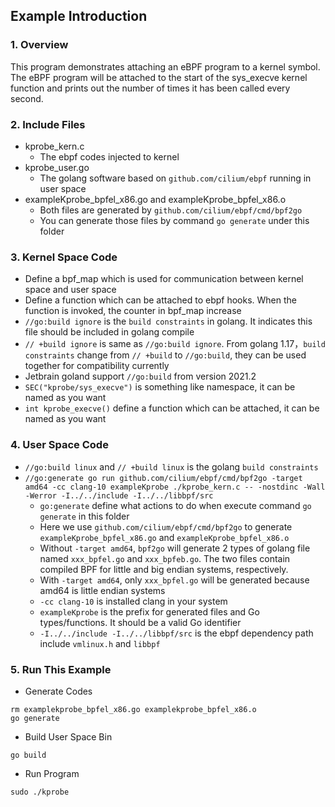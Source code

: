 ## Example Introduction
### 1. Overview
This program demonstrates attaching an eBPF program to a kernel symbol. The eBPF program will be attached to the start of the sys_execve kernel function and prints out the number of times it has been called every second.

### 2. Include Files
- kprobe_kern.c
  - The ebpf codes injected to kernel
- kprobe_user.go
  - The golang software based on `github.com/cilium/ebpf` running in user space
- exampleKprobe_bpfel_x86.go and exampleKprobe_bpfel_x86.o
  - Both files are generated by `github.com/cilium/ebpf/cmd/bpf2go`
  - You can generate those files by command `go generate` under this folder

### 3. Kernel Space Code
- Define a bpf_map which is used for communication between kernel space and user space
- Define a function which can be attached to ebpf hooks. When the function is invoked, the counter in bpf_map increase
- `//go:build ignore` is the `build constraints` in golang. It indicates this file should be included in golang compile
- `// +build ignore` is same as `//go:build ignore`. From golang 1.17，`build constraints` change from `// +build` to `//go:build`, they can be used together for compatibility currently
- Jetbrain goland support `//go:build` from version 2021.2
- `SEC("kprobe/sys_execve")` is something like namespace, it can be named as you want
- `int kprobe_execve()` define a function which can be attached, it can be named as you want

### 4. User Space Code
- `//go:build linux` and `// +build linux` is the golang `build constraints`
- `//go:generate go run github.com/cilium/ebpf/cmd/bpf2go -target amd64 -cc clang-10 exampleKprobe ./kprobe_kern.c -- -nostdinc -Wall -Werror -I../../include -I../../libbpf/src`
  - `go:generate` define what actions to do when execute command `go generate` in this folder
  - Here we use `github.com/cilium/ebpf/cmd/bpf2go` to generate `exampleKprobe_bpfel_x86.go` and `exampleKprobe_bpfel_x86.o`
  - Without `-target amd64`, `bpf2go` will generate 2 types of golang file named `xxx_bpfel.go` and `xxx_bpfeb.go`. The two files contain compiled BPF for little and big endian systems, respectively.
  - With `-target amd64`, only `xxx_bpfel.go` will be generated because amd64 is little endian systems
  - `-cc clang-10` is installed clang in your system
  - `exampleKprobe` is the prefix for generated files and Go types/functions. It should be a valid Go identifier
  - `-I../../include -I../../libbpf/src` is the ebpf dependency path include `vmlinux.h` and `libbpf`

### 5. Run This Example
- Generate Codes
```
rm examplekprobe_bpfel_x86.go examplekprobe_bpfel_x86.o
go generate
```
- Build User Space Bin
```
go build
```
- Run Program
```
sudo ./kprobe
```

